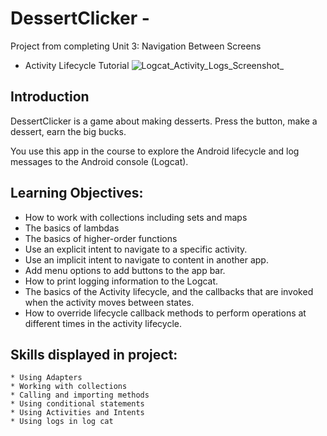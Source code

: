 DessertClicker -
=====================

Project from completing Unit 3: Navigation Between Screens
* Activity Lifecycle Tutorial
![Logcat_Activity_Logs_Screenshot_](https://user-images.githubusercontent.com/92341925/200765954-a3893bf6-3798-4a3a-b5d1-90d5afd3712a.png)


Introduction
------------

DessertClicker is a game about making desserts. Press the button, make a dessert,
earn the big bucks.

You use this app in the course to explore the Android lifecycle and log messages to
the Android console (Logcat).

Learning Objectives:
--------------

- How to work with collections including sets and maps
- The basics of lambdas
- The basics of higher-order functions
- Use an explicit intent to navigate to a specific activity.
- Use an implicit intent to navigate to content in another app.
- Add menu options to add buttons to the app bar.
- How to print logging information to the Logcat.
- The basics of the Activity lifecycle, and the callbacks that are invoked when the activity moves between states.
- How to override lifecycle callback methods to perform operations at different times in the activity lifecycle.


Skills displayed in project:
---------------

    * Using Adapters 
    * Working with collections
    * Calling and importing methods
    * Using conditional statements
    * Using Activities and Intents
    * Using logs in log cat
    
